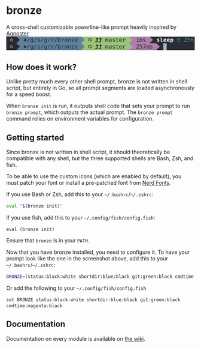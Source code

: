 # bronze
A cross-shell customizable powerline-like prompt heavily inspired by [Agnoster](https://github.com/agnoster/agnoster-zsh-theme).
![](./sleep.png)

## How does it work?
Unlike pretty much every other shell prompt, bronze is not written in shell script, but entirely in Go, so all prompt segments are loaded asynchronously for a speed boost.

When `bronze init` is run, it outputs shell code that sets your prompt to run `bronze prompt`, which outputs the actual prompt. The `bronze prompt` command relies on environment variables for configuration.

## Getting started
Since bronze is not written in shell script, it should theoretically be compatible with any shell, but the three supported shells are Bash, Zsh, and fish.

To be able to use the custom icons (which are enabled by default), you must patch your font or install a pre-patched font from [Nerd Fonts](https://github.com/ryanoasis/nerd-fonts).

If you use Bash or Zsh, add this to your `~/.bashrc`/`~/.zshrc`:
```sh
eval "$(bronze init)"
```

If you use fish, add this to your `~/.config/fish/config.fish`:
```fish
eval (bronze init)
```

Ensure that `bronze` is in your `PATH`.

Now that you have bronze installed, you need to configure it. To have your prompt look like the one in the screenshot above, add this to your `~/.bashrc`/`~/.zshrc`:
```sh
BRONZE=(status:black:white shortdir:blue:black git:green:black cmdtime:magenta:black)
```

Or add the following to your `~/.config/fish/config.fish`
```fish
set BRONZE status:black:white shortdir:blue:black git:green:black cmdtime:magenta:black
```

## Documentation
Documentation on every module is available on [the wiki](https://github.com/reujab/bronze/wiki).
